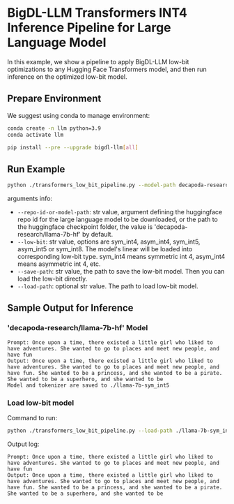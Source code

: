 # BigDL-LLM Transformers INT4 Inference Pipeline for Large Language Model

In this example, we show a pipeline to apply BigDL-LLM low-bit optimizations to any Hugging Face Transformers model, and then run inference on the optimized low-bit model.

## Prepare Environment
We suggest using conda to manage environment:
```bash
conda create -n llm python=3.9
conda activate llm

pip install --pre --upgrade bigdl-llm[all]
```

## Run Example
```bash
python ./transformers_low_bit_pipeline.py --model-path decapoda-research/llama-7b-hf --low-bit sym_int5 --save-path ./llama-7b-sym_int5
```
arguments info:
- `--repo-id-or-model-path`: str value, argument defining the huggingface repo id for the large language model to be downloaded, or the path to the huggingface checkpoint folder, the value is 'decapoda-research/llama-7b-hf' by default.
- `--low-bit`: str value, options are sym_int4, asym_int4, sym_int5, asym_int5 or sym_int8. The model's linear will be loaded into corresponding low-bit type. sym_int4 means symmetric int 4, asym_int4 means asymmetric int 4, etc.
- `--save-path`: str value, the path to save the low-bit model. Then you can load the low-bit directly.
- `--load-path`: optional str value. The path to load low-bit model.


## Sample Output for Inference
### 'decapoda-research/llama-7b-hf' Model
```log
Prompt: Once upon a time, there existed a little girl who liked to have adventures. She wanted to go to places and meet new people, and have fun
Output: Once upon a time, there existed a little girl who liked to have adventures. She wanted to go to places and meet new people, and have fun. She wanted to be a princess, and she wanted to be a pirate. She wanted to be a superhero, and she wanted to be
Model and tokenizer are saved to ./llama-7b-sym_int5
```

### Load low-bit model
Command to run:
```bash
python ./transformers_low_bit_pipeline.py --load-path ./llama-7b-sym_int5
```
Output log:
```log
Prompt: Once upon a time, there existed a little girl who liked to have adventures. She wanted to go to places and meet new people, and have fun
Output: Once upon a time, there existed a little girl who liked to have adventures. She wanted to go to places and meet new people, and have fun. She wanted to be a princess, and she wanted to be a pirate. She wanted to be a superhero, and she wanted to be
```

